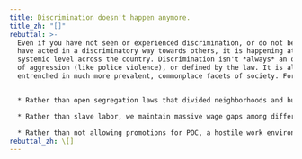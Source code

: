 ```yaml
---
title: Discrimination doesn't happen anymore.
title_zh: "[]"
rebuttal: >-
  Even if you have not seen or experienced discrimination, or do not believe you
  have acted in a discriminatory way towards others, it is happening at a
  systemic level across the country. Discrimination isn't *always* an overt act
  of aggression (like police violence), or defined by the law. It is also
  entrenched in much more prevalent, commonplace facets of society. For example:


  * Rather than open segregation laws that divided neighborhoods and businesses by color, now it's more difficult for POC to get the same mortgage loans as white people.

  * Rather than slave labor, we maintain massive wage gaps among different ethnicities.

  * Rather than not allowing promotions for POC, a hostile work environment and lack of diversity in leadership lead to fewer opportunities at work, which leads to higher rates of turnover.
rebuttal_zh: \[]
---
```

